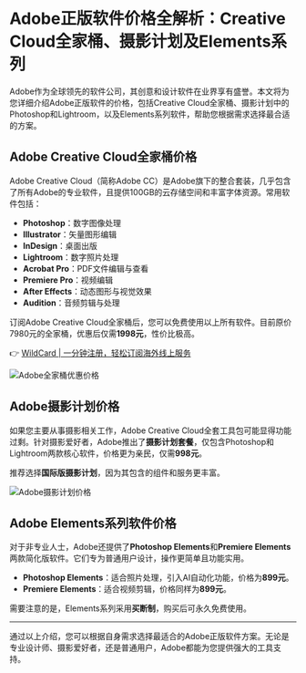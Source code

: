 # Adobe正版软件价格全解析：Creative Cloud全家桶、摄影计划及Elements系列

Adobe作为全球领先的软件公司，其创意和设计软件在业界享有盛誉。本文将为您详细介绍Adobe正版软件的价格，包括Creative Cloud全家桶、摄影计划中的Photoshop和Lightroom，以及Elements系列软件，帮助您根据需求选择最合适的方案。

## Adobe Creative Cloud全家桶价格

Adobe Creative Cloud（简称Adobe CC）是Adobe旗下的整合套装，几乎包含了所有Adobe的专业软件，且提供100GB的云存储空间和丰富字体资源。常用软件包括：

- **Photoshop**：数字图像处理
- **Illustrator**：矢量图形编辑
- **InDesign**：桌面出版
- **Lightroom**：数字照片处理
- **Acrobat Pro**：PDF文件编辑与查看
- **Premiere Pro**：视频编辑
- **After Effects**：动态图形与视觉效果
- **Audition**：音频剪辑与处理

订阅Adobe Creative Cloud全家桶后，您可以免费使用以上所有软件。目前原价7980元的全家桶，优惠后仅需**1998元**，性价比极高。

👉 [WildCard | 一分钟注册，轻松订阅海外线上服务](https://bbtdd.com/WildCard)

![Adobe全家桶优惠价格](https://bbtdd.com/img/50738485.webp)

## Adobe摄影计划价格

如果您主要从事摄影相关工作，Adobe Creative Cloud全套工具包可能显得功能过剩。针对摄影爱好者，Adobe推出了**摄影计划套餐**，仅包含Photoshop和Lightroom两款核心软件，价格更为亲民，仅需**998元**。

推荐选择**国际版摄影计划**，因为其包含的组件和服务更丰富。

![Adobe摄影计划价格](https://bbtdd.com/img/0299658537.webp)

## Adobe Elements系列软件价格

对于非专业人士，Adobe还提供了**Photoshop Elements**和**Premiere Elements**两款简化版软件。它们专为普通用户设计，操作更简单且功能实用。

- **Photoshop Elements**：适合照片处理，引入AI自动化功能，价格为**899元**。
- **Premiere Elements**：适合视频剪辑，价格同样为**899元**。

需要注意的是，Elements系列采用**买断制**，购买后可永久免费使用。

---

通过以上介绍，您可以根据自身需求选择最适合的Adobe正版软件方案。无论是专业设计师、摄影爱好者，还是普通用户，Adobe都能为您提供强大的工具支持。